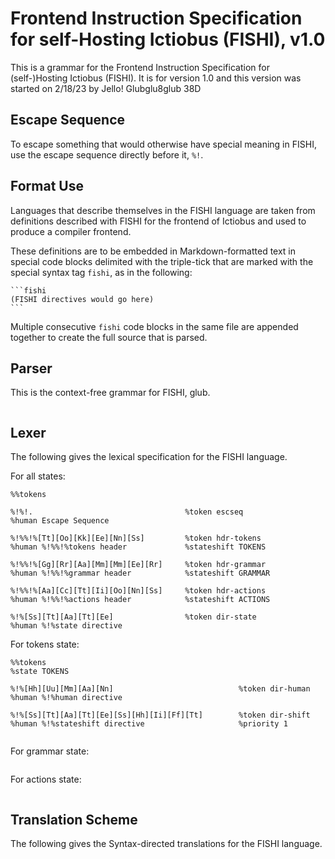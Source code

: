 # Frontend Instruction Specification for self-Hosting Ictiobus (FISHI), v1.0
This is a grammar for the Frontend Instruction Specification for
(self-)Hosting Ictiobus (FISHI). It is for version 1.0 and this version was
started on 2/18/23 by Jello! Glubglu8glub 38D

## Escape Sequence
To escape something that would otherwise have special meaning in FISHI, use the
escape sequence directly before it, `%!`.

## Format Use
Languages that describe themselves in the FISHI language are taken from
definitions described with FISHI for the frontend of Ictiobus and used to
produce a compiler frontend.

These definitions are to be embedded in Markdown-formatted text in special code
blocks delimited with the triple-tick that are marked with the special syntax
tag `fishi`, as in the following:

    ```fishi
    (FISHI directives would go here)
    ```

Multiple consecutive `fishi` code blocks in the same file are appended together
to create the full source that is parsed.

## Parser
This is the context-free grammar for FISHI, glub.

```

```

## Lexer
The following gives the lexical specification for the FISHI language.

For all states:

```
%%tokens

%!%!.                                  %token escseq
%human Escape Sequence

%!%%!%[Tt][Oo][Kk][Ee][Nn][Ss]         %token hdr-tokens
%human %!%%!%tokens header             %stateshift TOKENS

%!%%!%[Gg][Rr][Aa][Mm][Mm][Ee][Rr]     %token hdr-grammar
%human %!%%!%grammar header            %stateshift GRAMMAR

%!%%!%[Aa][Cc][Tt][Ii][Oo][Nn][Ss]     %token hdr-actions 
%human %!%%!%actions header            %stateshift ACTIONS

%!%[Ss][Tt][Aa][Tt][Ee]                %token dir-state
%human %!%state directive
```

For tokens state:

```fishi
%%tokens
%state TOKENS

%!%[Hh][Uu][Mm][Aa][Nn]                            %token dir-human
%human %!%human directive

%!%[Ss][Tt][Aa][Tt][Ee][Ss][Hh][Ii][Ff][Tt]        %token dir-shift
%human %!%stateshift directive                     %priority 1


```

For grammar state:

```fishi
```

For actions state:
```fishi

```

## Translation Scheme
The following gives the Syntax-directed translations for the FISHI language.

```fishi
```
